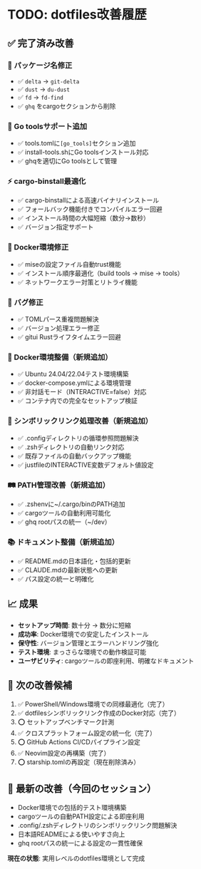 # TODO: dotfiles改善履歴

## ✅ 完了済み改善

### 🔧 パッケージ名修正
- ✅ `delta` → `git-delta` 
- ✅ `dust` → `du-dust`
- ✅ `fd` → `fd-find`
- ✅ `ghq` をcargoセクションから削除

### 🚀 Go toolsサポート追加
- ✅ tools.tomlに`[go_tools]`セクション追加
- ✅ install-tools.shにGo toolsインストール対応
- ✅ ghqを適切にGo toolsとして管理

### ⚡ cargo-binstall最適化
- ✅ cargo-binstallによる高速バイナリインストール
- ✅ フォールバック機能付きでコンパイルエラー回避
- ✅ インストール時間の大幅短縮（数分→数秒）
- ✅ バージョン指定サポート

### 🔧 Docker環境修正
- ✅ miseの設定ファイル自動trust機能
- ✅ インストール順序最適化（build tools → mise → tools）
- ✅ ネットワークエラー対策とリトライ機能

### 🐛 バグ修正
- ✅ TOMLパース重複問題解決
- ✅ バージョン処理エラー修正
- ✅ gitui Rustライフタイムエラー回避

### 🐳 Docker環境整備（新規追加）
- ✅ Ubuntu 24.04/22.04テスト環境構築
- ✅ docker-compose.ymlによる環境管理
- ✅ 非対話モード（INTERACTIVE=false）対応
- ✅ コンテナ内での完全なセットアップ検証

### 🔗 シンボリックリンク処理改善（新規追加）
- ✅ .configディレクトリの循環参照問題解決
- ✅ .zshディレクトリの自動リンク対応
- ✅ 既存ファイルの自動バックアップ機能
- ✅ justfileのINTERACTIVE変数デフォルト値設定

### 🛤️ PATH管理改善（新規追加）
- ✅ .zshenvに~/.cargo/binのPATH追加
- ✅ cargoツールの自動利用可能化
- ✅ ghq rootパスの統一（~/dev）

### 📚 ドキュメント整備（新規追加）
- ✅ README.mdの日本語化・包括的更新
- ✅ CLAUDE.mdの最新状態への更新
- ✅ パス設定の統一と明確化

## 📈 成果

- **セットアップ時間**: 数十分 → 数分に短縮
- **成功率**: Docker環境での安定したインストール
- **保守性**: バージョン管理とエラーハンドリング強化
- **テスト環境**: まっさらな環境での動作検証可能
- **ユーザビリティ**: cargoツールの即座利用、明確なドキュメント

## 🎯 次の改善候補

1. ✅ PowerShell/Windows環境での同様最適化（完了）
2. ✅ dotfilesシンボリックリンク作成のDocker対応（完了）
3. ⭕ セットアップベンチマーク計測
4. ✅ クロスプラットフォーム設定の統一化（完了）
5. ⭕ GitHub Actions CI/CDパイプライン設定
6. ✅ Neovim設定の再構築（完了）
7. ⭕ starship.tomlの再設定（現在削除済み）

## 🚀 最新の改善（今回のセッション）

- Docker環境での包括的テスト環境構築
- cargoツールの自動PATH設定による即座利用
- .config/.zshディレクトリのシンボリックリンク問題解決
- 日本語READMEによる使いやすさ向上
- ghq rootパスの統一による設定の一貫性確保

**現在の状態**: 実用レベルのdotfiles環境として完成